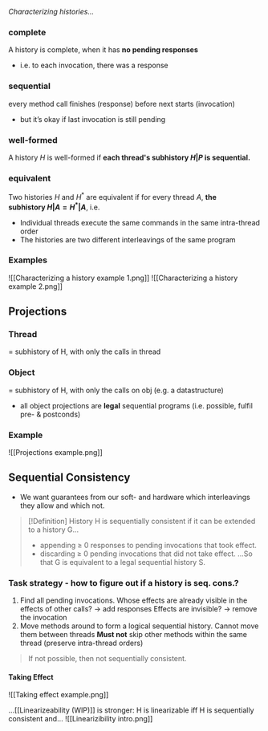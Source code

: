 *Characterizing histories...*
### complete
A history is complete, when it has **no pending responses**
- i.e. to each invocation, there was a response
### sequential
every method call finishes (response) before next starts (invocation)
- but it’s okay if last invocation is still pending
### well-formed
A history $H$ is well-formed if **each thread's subhistory $H|P$ is sequential.**
### equivalent
Two histories $H$ and $H^{*}$ are equivalent if for every thread $A$, **the subhistory $H|A = H^{*}|A$**, i.e.
- Individual threads execute the same commands in the same intra-thread order
- The histories are two different interleavings of the same program
### Examples
![[Characterizing a history example 1.png]]
![[Characterizing a history example 2.png]]
## Projections
### Thread
= subhistory of H, with only the calls in thread
### Object
= subhistory of H, with only the calls on obj (e.g. a datastructure)
- all object projections are **legal** sequential programs (i.e. possible, fulfil pre- & postconds)
### Example
![[Projections example.png]]
## Sequential Consistency
- We want guarantees from our soft- and hardware which interleavings they allow and which not.
>[!Definition]
> History H is sequentially consistent if it can be extended to a history G...
> - appending $\geq$ 0 responses to pending invocations that took effect.
> - discarding $\geq$ 0 pending invocations that did not take effect.
...So that G is equivalent to a legal sequential history S.

### Task strategy - how to figure out if a history is seq. cons.?
1. Find all pending invocations.
		Whose effects are already visible in the effects of other calls? $\rightarrow$ add responses
		Effects are invisible?  $\rightarrow$ remove the invocation
2. Move methods around to form a logical sequential history.
		Cannot move them between threads
		**Must not** skip other methods within the same thread (preserve intra-thread orders)
>If not possible, then not sequentially consistent.

#### Taking Effect
![[Taking effect example.png]]

...[[Linearizeability (WIP)]] is stronger: H is linearizable iff H is sequentially consistent and...
![[Linearizibility intro.png]]